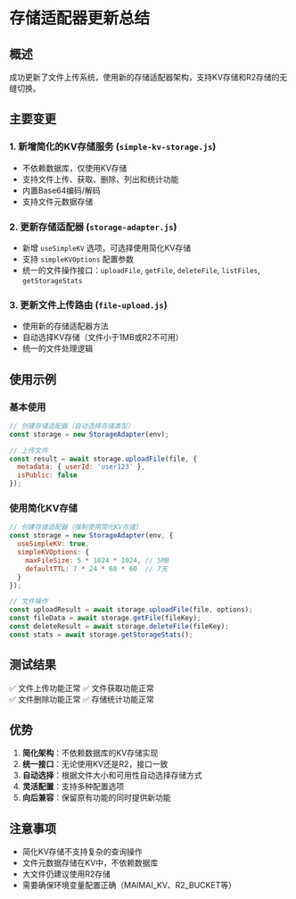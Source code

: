 # 存储适配器更新总结

## 概述
成功更新了文件上传系统，使用新的存储适配器架构，支持KV存储和R2存储的无缝切换。

## 主要变更

### 1. 新增简化的KV存储服务 (`simple-kv-storage.js`)
- 不依赖数据库，仅使用KV存储
- 支持文件上传、获取、删除、列出和统计功能
- 内置Base64编码/解码
- 支持文件元数据存储

### 2. 更新存储适配器 (`storage-adapter.js`)
- 新增 `useSimpleKV` 选项，可选择使用简化KV存储
- 支持 `simpleKVOptions` 配置参数
- 统一的文件操作接口：`uploadFile`, `getFile`, `deleteFile`, `listFiles`, `getStorageStats`

### 3. 更新文件上传路由 (`file-upload.js`)
- 使用新的存储适配器方法
- 自动选择KV存储（文件小于1MB或R2不可用）
- 统一的文件处理逻辑

## 使用示例

### 基本使用
```javascript
// 创建存储适配器（自动选择存储类型）
const storage = new StorageAdapter(env);

// 上传文件
const result = await storage.uploadFile(file, {
  metadata: { userId: 'user123' },
  isPublic: false
});
```

### 使用简化KV存储
```javascript
// 创建存储适配器（强制使用简化KV存储）
const storage = new StorageAdapter(env, {
  useSimpleKV: true,
  simpleKVOptions: {
    maxFileSize: 5 * 1024 * 1024, // 5MB
    defaultTTL: 7 * 24 * 60 * 60  // 7天
  }
});

// 文件操作
const uploadResult = await storage.uploadFile(file, options);
const fileData = await storage.getFile(fileKey);
const deleteResult = await storage.deleteFile(fileKey);
const stats = await storage.getStorageStats();
```

## 测试结果

✅ 文件上传功能正常
✅ 文件获取功能正常  
✅ 文件删除功能正常
✅ 存储统计功能正常

## 优势

1. **简化架构**：不依赖数据库的KV存储实现
2. **统一接口**：无论使用KV还是R2，接口一致
3. **自动选择**：根据文件大小和可用性自动选择存储方式
4. **灵活配置**：支持多种配置选项
5. **向后兼容**：保留原有功能的同时提供新功能

## 注意事项

- 简化KV存储不支持复杂的查询操作
- 文件元数据存储在KV中，不依赖数据库
- 大文件仍建议使用R2存储
- 需要确保环境变量配置正确（MAIMAI_KV、R2_BUCKET等）